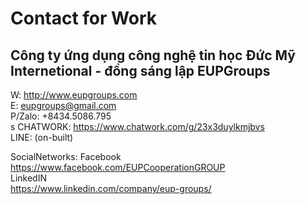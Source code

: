 # Contact for Work
## Công ty ứng dụng công nghệ tin học Đức Mỹ Internetional - đồng sáng lập EUPGroups

W: http://www.eupgroups.com </br>
E: eupgroups@gmail.com </br>
P/Zalo: +8434.5086.795  </br>s
CHATWORK: https://www.chatwork.com/g/23x3duylkmjbvs </br>
LINE: (on-built)

SocialNetworks:
Facebook
https://www.facebook.com/EUPCooperationGROUP </br>
LinkedIN </br>https://www.linkedin.com/company/eup-groups/
